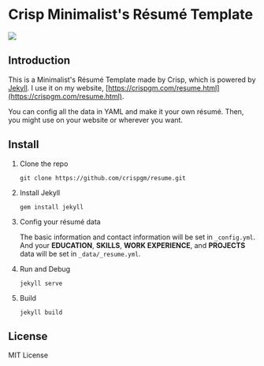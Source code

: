# Crisp Minimalist's Résumé Template

![](https://img.shields.io/badge/license-MIT-blue.svg)

## Introduction

This is a Minimalist's Résumé Template made by Crisp, which is powered by [Jekyll](http://jekyllrb.com/). I use it on my website, [https://crispgm.com/resume.html](https://crispgm.com/resume.html).

You can config all the data in YAML and make it your own résumé. Then, you might use on your website or wherever you want.

## Install

1. Clone the repo

    ```
    git clone https://github.com/crispgm/resume.git
    ```

2. Install Jekyll

    ```
    gem install jekyll
    ```

3. Config your résumé data

    The basic information and contact information will be set in ```_config.yml```. And your __EDUCATION__, __SKILLS__, __WORK EXPERIENCE__, and __PROJECTS__ data will be set in ```_data/_resume.yml```.

4. Run and Debug

    ```
    jekyll serve
    ```

5. Build

    ```
    jekyll build
    ```

## License

MIT License
